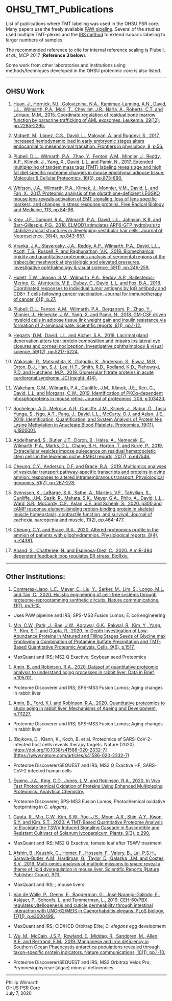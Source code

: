 # OHSU_TMT_Publications

List of publications where TMT labeling was used in the OHSU PSR core. Many papers use the freely available [PAW pipeline](https://github.com/pwilmart/PAW_pipeline). Several of the studies used multiple TMT-plexes and the [IRS method](https://github.com/pwilmart/IRS_validation) to extend isobaric labeling to larger numbers of samples.

The recommended reference to cite for internal reference scaling is Plubell, _et al._, MCP 2017 (**Reference 3 below**).

Some work from other laboratories and institutions using methods/techniques developed in the OHSU proteomic core is also listed.

---

## OHSU Work

1. [Huan, J., Hornick, N.I., Goloviznina, N.A., Kamimae-Lanning, A.N., David, L.L., Wilmarth, P.A., Mori, T., Chevillet, J.R., Narla, A., Roberts, C.T. and Loriaux, M.M., 2015. Coordinate regulation of residual bone marrow function by paracrine trafficking of AML exosomes. Leukemia, 29(12), pp.2285-2295.](https://www.nature.com/articles/leu2015163)

1. [Midgett, M., López, C.S., David, L., Maloyan, A. and Rugonyi, S., 2017. Increased hemodynamic load in early embryonic stages alters endocardial to mesenchymal transition. Frontiers in physiology, 8, p.56.](https://www.frontiersin.org/articles/10.3389/fphys.2017.00056/full)

1. [Plubell, D.L., Wilmarth, P.A., Zhao, Y., Fenton, A.M., Minnier, J., Reddy, A.P., Klimek, J., Yang, X., David, L.L. and Pamir, N., 2017. Extended multiplexing of tandem mass tags (TMT) labeling reveals age and high fat diet specific proteome changes in mouse epididymal adipose tissue. Molecular & Cellular Proteomics, 16(5), pp.873-890.](https://www.mcponline.org/content/16/5/873.short)

1. [Whitson, J.A., Wilmarth, P.A., Klimek, J., Monnier, V.M., David, L. and Fan, X., 2017. Proteomic analysis of the glutathione-deficient LEGSKO mouse lens reveals activation of EMT signaling, loss of lens specific markers, and changes in stress response proteins. Free Radical Biology and Medicine, 113, pp.84-96.](https://www.sciencedirect.com/science/article/abs/pii/S0891584917307724)

1. [Krey, J.F., Dumont, R.A., Wilmarth, P.A., David, L.L., Johnson, K.R. and Barr-Gillespie, P.G., 2018. ELMOD1 stimulates ARF6-GTP hydrolysis to stabilize apical structures in developing vestibular hair cells. Journal of Neuroscience, 38(4), pp.843-857.](https://www.jneurosci.org/content/38/4/843.abstract)

1. [Vranka, J.A., Staverosky, J.A., Reddy, A.P., Wilmarth, P.A., David, L.L., Acott, T.S., Russell, P. and Raghunathan, V.K., 2018. Biomechanical rigidity and quantitative proteomics analysis of segmental regions of the trabecular meshwork at physiologic and elevated pressures. Investigative ophthalmology & visual science, 59(1), pp.246-259.](https://iovs.arvojournals.org/article.aspx?articleid=2670145)

1. [Hulett, T.W., Jensen, S.M., Wilmarth, P.A., Reddy, A.P., Ballesteros-Merino, C., Afentoulis, M.E., Dubay, C., David, L.L. and Fox, B.A., 2018. Coordinated responses to individual tumor antigens by IgG antibody and CD8+ T cells following cancer vaccination. Journal for immunotherapy of cancer, 6(1), p.27.](https://link.springer.com/article/10.1186/s40425-018-0331-0)

1. [Plubell, D.L., Fenton, A.M., Wilmarth, P.A., Bergstrom, P., Zhao, Y., Minnier, J., Heinecke, J.W., Yang, X. and Pamir, N., 2018. GM-CSF driven myeloid cells in adipose tissue link weight gain and insulin resistance via formation of 2-aminoadipate. Scientific reports, 8(1), pp.1-12.](https://www.nature.com/articles/s41598-018-29250-8)

1. [Hegarty, D.M., David, L.L. and Aicher, S.A., 2018. Lacrimal gland denervation alters tear protein composition and impairs ipsilateral eye closures and corneal nociception. Investigative ophthalmology & visual science, 59(12), pp.5217-5224.](https://iovs.arvojournals.org/article.aspx?articleid=2711471)

1. [Wakasaki, R., Matsushita, K., Golgotiu, K., Anderson, S., Eiwaz, M.B., Orton, D.J., Han, S.J., Lee, H.T., Smith, R.D., Rodland, K.D., Piehowski, P.D. and Hutchens, M.P., 2019. Glomerular filtrate proteins in acute cardiorenal syndrome. JCI insight, 4(4).](https://insight.jci.org/articles/view/122130)

1. [Wakeham, C.M., Wilmarth, P.A., Cunliffe, J.M., Klimek, J.E., Ren, G., David, L.L. and Morgans, C.W., 2019. Identification of PKCα-dependent phosphoproteins in mouse retina. Journal of proteomics, 206, p.103423.](https://www.sciencedirect.com/science/article/abs/pii/S1874391919301952)

1. [Rocheleau, A.D., Melrose, A.R., Cunliffe, J.M., Klimek, J., Babur, Ö., Tassi Yunga, S., Ngo, A.T., Pang, J., David, L.L., McCarty, O.J. and Aslan, J.E., 2019. Identification, Quantification, and System Analysis of Protein N‐ε Lysine Methylation in Anucleate Blood Platelets. Proteomics, 19(11), p.1900001.](https://onlinelibrary.wiley.com/doi/abs/10.1002/pmic.201900001)

1. [Abdelhamed, S., Butler, J.T., Doron, B., Halse, A., Nemecek, E., Wilmarth, P.A., Marks, D.L., Chang, B.H., Horton, T. and Kurre, P., 2019. Extracellular vesicles impose quiescence on residual hematopoietic stem cells in the leukemic niche. EMBO reports, 20(7), p.e47546.](https://www.embopress.org/doi/full/10.15252/embr.201847546)

1. [Cheung, C.Y., Anderson, D.F. and Brace, R.A., 2019. Multiomics analyses of vesicular transport pathway-specific transcripts and proteins in ovine amnion: responses to altered intramembranous transport. Physiological genomics, 51(7), pp.267-278.](https://journals.physiology.org/doi/full/10.1152/physiolgenomics.00003.2019)

1. [Svensson, K., LaBarge, S.A., Sathe, A., Martins, V.F., Tahvilian, S., Cunliffe, J.M., Sasik, R., Mahata, S.K., Meyer, G.A., Philp, A., David, L.L., Ward, S.R., McCurdy, C.E., Aslan, J.E. and Schenk, S., 2020. p300 and cAMP response element‐binding protein‐binding protein in skeletal muscle homeostasis, contractile function, and survival. Journal of cachexia, sarcopenia and muscle, 11(2), pp.464-477.](https://onlinelibrary.wiley.com/doi/full/10.1002/jcsm.12522)

1. [Cheung, C.Y. and Brace, R.A., 2020. Altered proteomics profile in the amnion of patients with oligohydramnios. Physiological reports, 8(4), p.e14381.](https://physoc.onlinelibrary.wiley.com/doi/full/10.14814/phy2.14381)

1. [Anand, S., Chatterjee, N. and Espinosa-Diez, C., 2020. A miR-494 dependent feedback loop regulates ER stress. BioRxiv.](https://www.biorxiv.org/content/10.1101/2020.05.12.088856v1.abstract)

---

## Other Institutions:

1. [Contreras-Llano, L.E., Meyer, C., Liu, Y., Sarker, M., Lim, S., Longo, M.L. and Tan, C., 2020. Holistic engineering of cell-free systems through proteome-reprogramming synthetic circuits. Nature communications, 11(1), pp.1-10.](https://www.nature.com/articles/s41467-020-16900-7)
  - Uses PAW pipeline and IRS; SPS-MS3 Fusion Lumos; E. coli engineering

1. [Min, C.W., Park, J., Bae, J.W., Agrawal, G.K., Rakwal, R., Kim, Y., Yang, P., Kim, S.T. and Gupta, R., 2020. In-Depth Investigation of Low-Abundance Proteins in Matured and Filling Stages Seeds of Glycine max Employing a Combination of Protamine Sulfate Precipitation and TMT-Based Quantitative Proteomic Analysis. Cells, 9(6), p.1517.](https://www.mdpi.com/2073-4409/9/6/1517)
  - MaxQuant and IRS; MS2 Q Exactive; Soybean seed Proteomics
1. [Amin, B. and Robinson, R.A., 2020. Dataset of quantitative proteomic analysis to understand aging processes in rabbit liver. Data in Brief, p.105701.](https://www.sciencedirect.com/science/article/pii/S2352340920305953)
  - Proteome Discoverer and IRS; SPS-MS3 Fusion Lumos; Aging changes in rabbit liver
1. [Amin, B., Ford, K.I. and Robinson, R.A., 2020. Quantitative proteomics to study aging in rabbit liver. Mechanisms of Ageing and Development, p.111227.](https://www.sciencedirect.com/science/article/abs/pii/S0047637420300221)
  - Proteome Discoverer and IRS; SPS-MS3 Fusion Lumos; Aging changes in rabbit liver
1. [Bojkova, D., Klann, K., Koch, B. et al. Proteomics of SARS-CoV-2-infected host cells reveals therapy targets. Nature (2020). https://doi.org/10.1038/s41586-020-2332-7](https://www.nature.com/articles/s41586-020-2332-7)
  - Proteome Discoverer/SEQUEST and IRS; MS2 Q Exactive HF; SARS-CoV-2 infected human cells
1. [Espino, J.A., King, C.D., Jones, L.M. and Robinson, R.A., 2020. In Vivo Fast Photochemical Oxidation of Proteins Using Enhanced Multiplexing Proteomics. Analytical Chemistry.](https://pubs.acs.org/doi/full/10.1021/acs.analchem.0c00174)
  - Proteome Discoverer; SPS-MS3 Fusion Lumos; Photochemical oxidative footprinting in _C. elegans_.
1. [Gupta, R., Min, C.W., Kim, S.W., Yoo, J.S., Moon, A.R., Shin, A.Y., Kwon, S.Y. and Kim, S.T., 2020. A TMT-Based Quantitative Proteome Analysis to Elucidate the TSWV Induced Signaling Cascade in Susceptible and Resistant Cultivars of Solanum lycopersicum. Plants, 9(3), p.290.](https://www.mdpi.com/2223-7747/9/3/290)
  - MaxQuant and IRS; MS2 Q Exactive; tomato leaf after TSWV treatment
1. [Afshin, B., Kaushik, C., Homer, F., Hossein, F., Valery, B., Lai, P.S.H., Saravia-Butler, A.M., Hardiman, G., Taylor, D., Galazka, J.M. and Costes, S.V., 2019. Multi-omics analysis of multiple missions to space reveal a theme of lipid dysregulation in mouse liver. Scientific Reports (Nature Publisher Group), 9(1).](https://www.nature.com/articles/s41598-019-55869-2)
  - MaxQuant and IRS; ; mouse livers
1. [Van de Walle, P., Geens, E., Baggerman, G., José Naranjo-Galindo, F., Askjaer, P., Schoofs, L. and Temmerman, L., 2019. CEH-60/PBX regulates vitellogenesis and cuticle permeability through intestinal interaction with UNC-62/MEIS in Caenorhabditis elegans. PLoS biology, 17(11), p.e3000499.]()
  - MaxQuant and IRS; CID/HCD Orbitrap Elite; _C. elegans_ egg development
1. [Wu, M., McCain, J.S.P., Rowland, E., Middag, R., Sandgren, M., Allen, A.E. and Bertrand, E.M., 2019. Manganese and iron deficiency in Southern Ocean Phaeocystis antarctica populations revealed through taxon-specific protein indicators. Nature communications, 10(1), pp.1-10.](https://www.nature.com/articles/s41467-019-11426-z)
  - Proteome Discoverer/SEQUEST and IRS; MS2 Orbitrap Velos Pro; Prymnesiophyceae (algae) mineral deficiencies

---

Phillip Wilmarth<br />OHUS PSR Core<br />July 7, 2020
